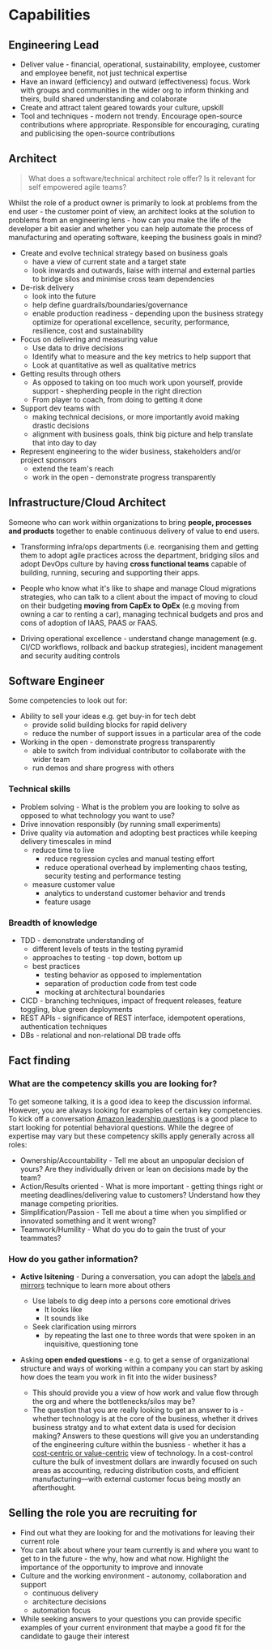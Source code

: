# Capabilities

## Engineering Lead

* Deliver value - financial, operational, sustainability, employee, customer and employee benefit, not just technical expertise
* Have an inward (efficiency) and outward (effectiveness) focus. Work with groups and communities in the wider org to inform thinking and theirs, build shared understanding and colaborate
* Create and attract talent geared towards your culture, upskill
* Tool and techniques - modern not trendy. Encourage open-source contributions where appropriate. Responsible for encouraging, curating and publicising the open-source contributions

## Architect

> What does a software/technical architect role offer? Is it relevant for self empowered agile teams? 

Whilst the role of a product owner is primarily to look at problems from the end user - the customer point of view, an architect looks at the solution to problems from an engineering lens - how can you make the life of the developer a bit easier and whether you can help automate the process of manufacturing and operating software, keeping the business goals in mind?

* Create and evolve technical strategy based on business goals
  * have a view of current state and a target state
  * look inwards and outwards, liaise with internal and external parties to bridge silos and minimise cross team dependencies
* De-risk delivery
  * look into the future
  * help define guardrails/boundaries/governance
  * enable production readiness - depending upon the business strategy optimize for operational excellence, security, performance, resilience, cost and sustainability
* Focus on delivering and measuring value
  * Use data to drive decisions
  * Identify what to measure and the key metrics to help support that
  * Look at quantitative as well as qualitative metrics
* Getting results through others
  * As opposed to taking on too much work upon yourself, provide support - shepherding people in the right direction
  * From player to coach, from doing to getting it done
* Support dev teams with
  * making technical decisions, or more importantly avoid making drastic decisions
  * alignment with business goals, think big picture and help translate that into day to day
* Represent engineering to the wider business, stakeholders and/or project sponsors
  * extend the team's reach
  * work in the open - demonstrate progress transparently

## Infrastructure/Cloud Architect  

Someone who can work within organizations to bring **people, processes and products** together to enable continuous delivery of value to end users.

* Transforming infra/ops departments (i.e. reorganising them and getting them to adopt agile practices across the department, bridging silos and adopt DevOps culture by having **cross functional teams** capable of building, running, securing and supporting their apps.

* People who know what it's like to shape and manage Cloud migrations strategies, who can talk to a client about the impact of moving to cloud on their budgeting **moving from CapEx to OpEx** (e.g moving from owning a car to renting a car), managing technical budgets and pros and cons of adoption of IAAS, PAAS or FAAS.

* Driving operational excellence - understand change management (e.g. CI/CD workflows, rollback and backup strategies), incident management and security auditing controls

## Software Engineer

Some competencies to look out for:

* Ability to sell your ideas e.g. get buy-in for tech debt
  * provide solid building blocks for rapid delivery
  * reduce the number of support issues in a particular area of the code
* Working in the open - demonstrate progress transparently
  * able to switch from individual contributor to collaborate with the wider team
  * run demos and share progress with others

### Technical skills

* Problem solving - What is the problem you are looking to solve as opposed to what technology you want to use?
* Drive innovation responsibly (by running small experiments)
* Drive quality via automation and adopting best practices while keeping delivery timescales in mind
  * reduce time to live
    * reduce regression cycles and manual testing effort
    * reduce operational overhead by implementing chaos testing, security testing and performance testing
  * measure customer value
    * analytics to understand customer behavior and trends
    * feature usage

### Breadth of knowledge  
  
* TDD - demonstrate understanding of
  * different levels of tests in the testing pyramid
  * approaches to testing - top down, bottom up
  * best practices
    * testing behavior as opposed to implementation
    * separation of production code from test code
    * mocking at architectural boundaries
* CICD - branching techniques, impact of frequent releases, feature toggling, blue green deployments
* REST APIs - significance of REST interface, idempotent operations, authentication techniques
* DBs - relational and non-relational DB trade offs

## Fact finding

### What are the competency skills you are looking for?

To get someone talking, it is a good idea to keep the discussion informal. However, you are always looking for examples of certain key competencies. To kick off a conversation [Amazon leadership questions](https://www.yoreoyster.com/blog/amazon-leadership-principles-questions/) is a good place to start looking for potential behavioral questions. While the degree of expertise may vary but these competency skills apply generally across all roles:

* Ownership/Accountability - Tell me about an unpopular decision of yours? Are they individually driven or lean on decisions made by the team?
* Action/Results oriented - What is more important - getting things right or meeting deadlines/delivering value to customers? Understand how they manage competing priorities.
* Simplification/Passion - Tell me about a time when you simplified or innovated something and it went wrong?
* Teamwork/Humility - What do you do to gain the trust of your teammates?

### How do you gather information?

* **Active lsitening** - During a conversation, you can adopt the [labels and mirrors](https://blog.blackswanltd.com/the-edge/7-negotiation-techniques-for-introverts) technique to learn more about others
  * Use labels to dig deep into a persons core emotional drives
    * It looks like
    * It sounds like
  * Seek clarification using mirrors
    * by repeating the last one to three words that were spoken in an inquisitive, questioning tone

* Asking **open ended questions** - e.g. to get a sense of organizational structure and ways of working within a company you can start by asking how does the team you work in fit into the wider business?
  * This should provide you a view of how work and value flow through the org and where the bottlenecks/silos may be?
  * The question that you are really looking to get an answer to is - whether technology is at the core of the business, whether it drives business stratgy and to what extent data is used for decision making? Answers to these questions will give you an understanding of the engineering culture within the busniess - whether it has a [cost-centric or value-centric](https://www.thoughtworks.com/insights/blog/value-driven-digital-business) view of technology. In a cost-control culture the bulk of investment dollars are inwardly focused on such areas as accounting, reducing distribution costs, and efficient manufacturing—with external customer focus being mostly an afterthought. 

## Selling the role you are recruiting for

* Find out what they are looking for and the motivations for leaving their current role
* You can talk about where your team currently is and where you want to get to in the future - the why, how and what now. Highlight the importance of the opportunity to improve and innovate
* Culture and the working environment - autonomy, collaboration and support
  * continuous delivery
  * architecture decisions
  * automation focus
* While seeking answers to your questions you can provide specific examples of your current environment that maybe a good fit for the candidate to gauge their interest
